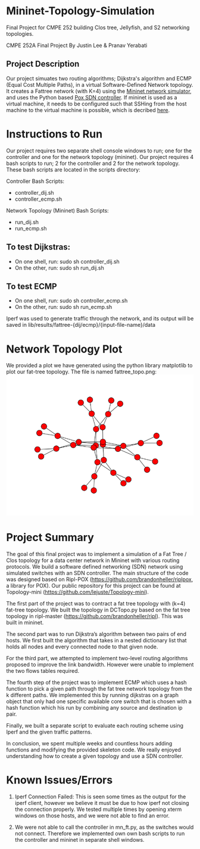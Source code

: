 # Mininet-Topology-Simulation
Final Project for CMPE 252 building Clos tree, Jellyfish, and S2 networking topologies.

CMPE 252A Final Project
By Justin Lee & Pranav Yerabati

## Project Description
Our project simuates two routing algorithms; Dijkstra's algorithm and ECMP (Equal Cost Multiple Paths), in a virtual Software-Defined Network topology. It creates a Fattree network (with K=4) using the [Mininet network simulator](http://mininet.org/), and uses the Python based [Pox SDN controller](http://www.brianlinkletter.com/using-the-pox-sdn-controller/). If mininet is used as a virtual machine, it needs to be configured such that SSHing from the host machine to the virtual machine is possible, which is decribed [here](http://mininet.org/vm-setup-notes/). 



# Instructions to Run

Our project requires two separate shell console windows to run; one for the controller and one for the network topology (mininet). Our project requires 4 bash scripts to run; 2 for the controller and 2 for the network topology. These bash scripts are located in the scripts directory:

Controller Bash Scripts:
- controller_dij.sh
- controller_ecmp.sh

Network Topology (Mininet) Bash Scripts:
- run_dij.sh
- run_ecmp.sh

## To test Dijkstras:
- On one shell, run: sudo sh controller_dij.sh
- On the other, run: sudo sh run_dij.sh

## To test ECMP
- On one shell, run: sudo sh controller_ecmp.sh
- On the other, run: sudo sh run_ecmp.sh

Iperf was used to generate traffic through the network, and its output will be saved in lib/results/fattree-{dij/ecmp}/{input-file-name}/data

# Network Topology Plot
We provided a plot we have generated using the python library matplotlib to plot our fat-tree topology. The file is named fattree_topo.png:
![Alt text](./fattree_topo.png?raw=true "Fattree Topology Plot")


# Project Summary

The goal of this final project was to implement a simulation of a  Fat Tree / Clos topology for a data center network in Mininet with various routing protocols. We build a software defined networking (SDN) network using simulated switches with an SDN controller. The main structure of the code was designed based on Ripl-POX (https://github.com/brandonheller/riplpox, a library for POX). Our public repository for this project can be found at Topology-mini (https://github.com/lejuste/Topology-mini). 

The first part of the project was to contract a fat tree topology with (k=4) fat-tree topology. We built the topology in DCTopo.py based on the fat tree topology in ripl-master (https://github.com/brandonheller/ripl). This was built in mininet.

The second part was to run Dijkstra’s algorithm between two pairs of end hosts. We first built the algorithm that takes in a nested dictionary list that holds all nodes and every connected node to that given node. 

For the third part, we attempted to implement two-level routing algorithms proposed to improve the link bandwidth. However were unable to implement the two flows tables required. 

The fourth step of the project was to implement ECMP which uses a hash function to pick a given path through the fat tree network topology from the k different paths. We implemented this by running dijkstras on a graph object that only had one specific available core switch that is chosen with a hash function which his run by combining any source and destination ip pair. 

Finally, we built a separate script to evaluate each routing scheme using Iperf and the given traffic patterns. 

In conclusion, we spent multiple weeks and countless hours adding functions and modifying the provided skeleton code. We really enjoyed understanding how to create a given topology and use a SDN controller. 


# Known Issues/Errors

1. Iperf Connection Failed: This is seen some times as the output for the iperf client, however we believe it must be due to how iperf not closing the connection properly. We tested multiple times by opening xterm windows on those hosts, and we were not able to find an error. 

2. We were not able to call the controller in mn_ft.py, as the switches would not connect. Therefore we implemented own own bash scripts to run the controller and mininet in separate shell windows. 
